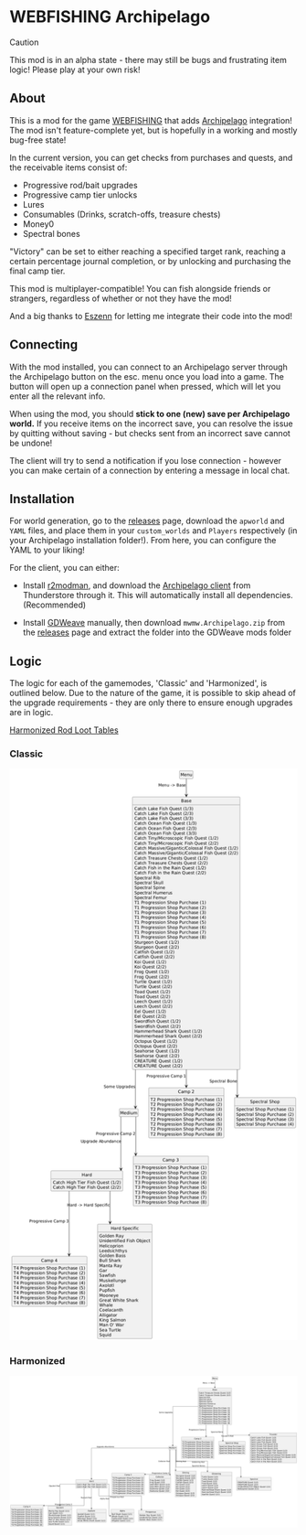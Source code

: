 # WEBFISHING Archipelago
> [!CAUTION]  
> This mod is in an alpha state - there may still be bugs and frustrating item logic! Please play at your own risk!
## About
This is a mod for the game [WEBFISHING](https://store.steampowered.com/app/3146520/WEBFISHING/) that adds [Archipelago](https://archipelago.gg/) integration! The mod isn't feature-complete yet, but is hopefully in a working and mostly bug-free state!

In the current version, you can get checks from purchases and quests, and the receivable items consist of:
- Progressive rod/bait upgrades
- Progressive camp tier unlocks
- Lures
- Consumables (Drinks, scratch-offs, treasure chests)
- Money0
- Spectral bones

"Victory" can be set to either reaching a specified target rank, reaching a certain percentage journal completion, or by unlocking and purchasing the final camp tier.

This mod is multiplayer-compatible! You can fish alongside friends or strangers, regardless of whether or not they have the mod!

And a big thanks to [Eszenn](https://github.com/Eszenn) for letting me integrate their code into the mod!

## Connecting
With the mod installed, you can connect to an Archipelago server through the Archipelago button on the esc. menu once you load into a game. The button will open up a connection panel when pressed, which will let you enter all the relevant info.

When using the mod, you should **stick to one (new) save per Archipelago world.** If you receive items on the incorrect save, you can resolve the issue by quitting without saving - but checks sent from an incorrect save cannot be undone!

The client will try to send a notification if you lose connection - however you can make certain of a connection by entering a message in local chat.

## Installation
For world generation, go to the [releases](https://github.com/mwoiii/webfishing-ap/releases) page, download the ```apworld``` and ```YAML``` files, and place them in your ```custom_worlds``` and ```Players``` respectively (in your Archipelago installation folder!). From here, you can configure the YAML to your liking!

For the client, you can either:
- Install [r2modman](https://thunderstore.io/package/ebkr/r2modman/), and download the [Archipelago client](https://thunderstore.io/c/webfishing/p/mwmw/Archipelago/) from Thunderstore through it. This will automatically install all dependencies. (Recommended)

- Install [GDWeave](https://github.com/NotNite/GDWeave) manually, then download ```mwmw.Archipelago.zip``` from the [releases](https://github.com/mwoiii/webfishing-ap/releases) page and extract the folder into the GDWeave mods folder

## Logic
The logic for each of the gamemodes, 'Classic' and 'Harmonized', is outlined below. Due to the nature of the game, it is possible to skip ahead of the upgrade requirements - they are only there to ensure enough upgrades are in logic.

[Harmonized Rod Loot Tables](./loottables.md)


### Classic
<img src="media/logic_classic.png" alt="Classic mode logic diagram" width="600">

### Harmonized
<img src="media/logic_harmonized.png" alt="Harmonized mode logic diagram" width="1100">
